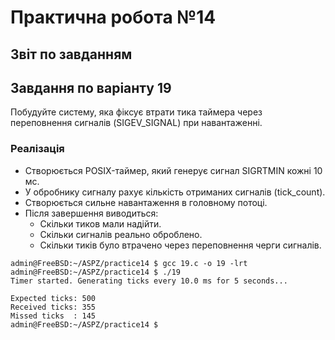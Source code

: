 # Практична робота №14

## Звіт по завданням

## Завдання по варіанту 19

Побудуйте систему, яка фіксує втрати тика таймера через переповнення сигналів (SIGEV_SIGNAL) при навантаженні.

### Реалізація

- Створюється POSIX-таймер, який генерує сигнал SIGRTMIN кожні 10 мс.
- У обробнику сигналу рахує кількість отриманих сигналів (tick_count).
- Створюється сильне навантаження в головному потоці.
- Після завершення виводиться:
  - Скільки тиков мали надійти.
  - Скільки сигналів реально оброблено.
  - Скільки тиків було втрачено через переповнення черги сигналів.

```shell
admin@FreeBSD:~/ASPZ/practice14 $ gcc 19.c -o 19 -lrt
admin@FreeBSD:~/ASPZ/practice14 $ ./19
Timer started. Generating ticks every 10.0 ms for 5 seconds...

Expected ticks: 500
Received ticks: 355
Missed ticks  : 145
admin@FreeBSD:~/ASPZ/practice14 $
```